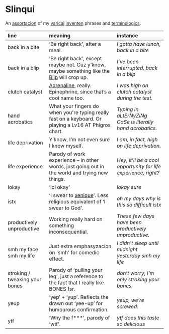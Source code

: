 # Slinqui

An [assortacion](... 'assortment') of my [varical](... 'various') [inventen](... 'invented') phrases and [terminologics](... 'terminology').

| line | meaning | instance |
| :--- | :------ | :------- |
| back in a bite | ‘Be right back’, after a meal. | *I gotta have lunch, back in a bite* |
| back in a blip | ‘Be right back’, except maybe not. Cuz y’know, maybe something like the [Blip](https://marvelcinematicuniverse.fandom.com/wiki/Blip) will crop up. | *I’ve been interrupted, back in a blip* |
| clutch catalyst | [Adrenaline](https://wikipedia.org/wiki/Adrenaline), really. Epinephrine, since that’s a cool name too. | *I was high on clutch catalyst during the test.* |
| hand acrobatics | What your fingers do when you're typing really fast on a keyboard. Or playing a Lv16 AT Phigros chart. | *Typing in aLtErNyZiNg CaSe is literally hand acrobatics.* |
| life deprivation | Y’know, I’m not even sure I know myself. | *I am, in fact, high on life deprivation.* |
| life experience | Parody of work experience – in other words, just going out in the world and trying new things. | *Hey, it’ll be a cool opportunity for life experience, right?* |
| lokay | ‘lol okay’ | *lokay sure* |
| istx | ‘I swear to [xenique](xeriqui/readme.md)’. Less religious equivalent of ‘I swear to God’. | *oh my days why is this so difficult istx* |
| productively unproductive | Working really hard on something inconsequential. | *These few days have been productively unproductive.* |
| smh my face <br> smh my life | Just extra emphasyzacion on 'smh' for comedic effect. | *I didn't sleep until midnight yesterday smh my life* |
| stroking / tweaking your bones | Parody of ‘pulling your leg’, just a reference to the fact that I really like BONES fsr. | *don’t worry, I’m only stroking your bones.* |
| yeup | ‘yep’ + ‘yup’. Reflects the drawn out ‘yee-up’ for humourous confirmation. | *yeup, we’re screwed.* |
| ytf | ‘Why the f\*\*\*’, parody of ‘wtf’. | *ytf does this taste so delicious* |
